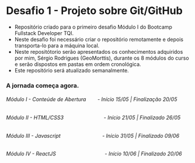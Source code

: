 # Desafio 1 - Projeto sobre Git/GitHub

- Repositório criado para o primeiro desafio Módulo I do Bootcamp Fullstack Developer TQI.
- Neste desafio foi necessário criar o repositório remotamente e depois transporta-lo para a máquina local.
- Neste repositótorio serão apresentados os conhecimentos adquiridos por mim, Sérgio Rodrigues (GeoMorttis), durante os 8 módulos do curso e serão dispostos em pastas em ordem cronológica.
- Este repositório será atualizado semanalmente.

### A jornada começa agora.

###### Módulo I - Conteúde de Abertura        - Início 15/05 | Finalização 20/05

###### Módulo II - HTML/CSS3                            - Início 21/05 | Finalizado 26/05

###### Módulo III - Javascript                             - Início 31/05 | Finalizado 09/06

###### Módulo IV - ReactJS                                  - Início 10/06 | Finalizado 20/06
